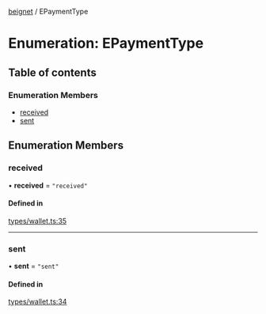 [beignet](../README.md) / EPaymentType

# Enumeration: EPaymentType

## Table of contents

### Enumeration Members

- [received](EPaymentType.md#received)
- [sent](EPaymentType.md#sent)

## Enumeration Members

### received

• **received** = ``"received"``

#### Defined in

[types/wallet.ts:35](https://github.com/synonymdev/beignet/blob/8f99086/src/types/wallet.ts#L35)

___

### sent

• **sent** = ``"sent"``

#### Defined in

[types/wallet.ts:34](https://github.com/synonymdev/beignet/blob/8f99086/src/types/wallet.ts#L34)

